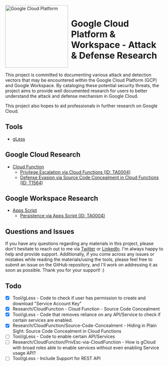 <div style="display: inline-flex; align-items: center;">
    <img src="https://logos-world.net/wp-content/uploads/2021/02/Google-Cloud-Emblem.png" alt="Google Cloud Platform" width="200" height="auto">
    <h1 style="margin-left: 10px;">Google Cloud Platform & Workspace - Attack & Defense Research</h1>
</div>


This project is committed to documenting various attack and detection vectors that may be encountered within the Google Cloud Platform (GCP) and Google Workspace. By cataloging these potential security threats, the project aims to provide well documented research for users to better understand the attack and defense mechanism in Google Cloud. 

This project also hopes to aid professionals in further research on Google Cloud.

## Tools
- [gLess](https://github.com/anrbn/gLess)

## Google Cloud Research
- [Cloud Function](https://github.com/anrbn/GCP-Attack-Defense/tree/main/research/Google%20Cloud/Cloud%20Function)
    - [Privilege Escalation via Cloud Functions (ID: TA0004)](https://github.com/anrbn/GCP-Attack-Defense/blob/main/research/Google%20Cloud/Cloud%20Function/PrivEsc-via-CloudFunction.md)
    - [Defense Evasion via Source Code Concealment in Cloud Functions (ID: T1564)](https://github.com/anrbn/GCP-Attack-Defense/blob/main/research/Google%20Cloud/Cloud%20Function/DefEvn-via-Source-Code-Concealment.md)

## Google Workspace Research
- [Apps Script](https://github.com/anrbn/GCP-Attack-Defense/tree/main/research/Google%20Workspace/Apps%20Script)
    - [Persistence via Apps Script (ID: TA0004)](https://github.com/anrbn/GCP-Attack-Defense/blob/main/research/Google%20Workspace/Apps%20Script/Persistence-via-AppsScript.md)

## Questions and Issues
If you have any questions regarding any materials in this project, please don't hesitate to reach out to me via [Twitter](https://twitter.com/corvuscr0w) or [LinkedIn](https://www.linkedin.com/in/anrbnds/). I'm always happy to help and provide support. Additionally, if you come across any issues or mistakes while reading the materials/using the tools, please feel free to submit an issue on the GitHub repository, and I'll work on addressing it as soon as possible. Thank you for your support! :)

## Todo 
- [x] Tool/gLess - Code to check if user has permission to create and download "Service Account Key"
- [x] Research/CloudFunction - Cloud Function - Source Code Concealment
- [x] Tool/gLess - Code that removes reliance on any API/Service to check if certain services are enabled.
- [x] Research/CloudFunction/Source-Code-Concealment - Hiding in Plain Sight: Source Code Concealment in Cloud Functions
- [ ] Tool/gLess - Code to enable certain API/Services
- [ ] Research/CloudFunction/PrivEsc-via-CloudFunction - How is gCloud with broad roles able to enable services without even enabling Service usage API?
- [ ] Tool/gLess - Include Support for REST API 
